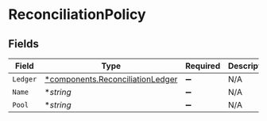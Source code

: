 # ReconciliationPolicy


## Fields

| Field                                                                               | Type                                                                                | Required                                                                            | Description                                                                         |
| ----------------------------------------------------------------------------------- | ----------------------------------------------------------------------------------- | ----------------------------------------------------------------------------------- | ----------------------------------------------------------------------------------- |
| `Ledger`                                                                            | [*components.ReconciliationLedger](../../models/components/reconciliationledger.md) | :heavy_minus_sign:                                                                  | N/A                                                                                 |
| `Name`                                                                              | **string*                                                                           | :heavy_minus_sign:                                                                  | N/A                                                                                 |
| `Pool`                                                                              | **string*                                                                           | :heavy_minus_sign:                                                                  | N/A                                                                                 |
